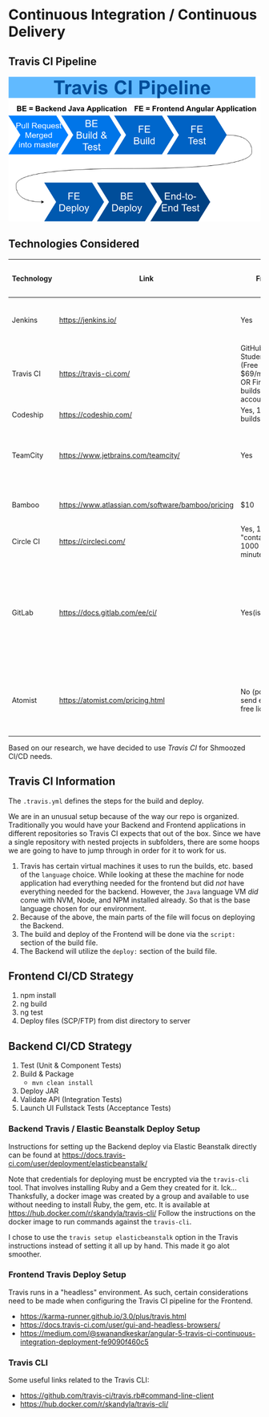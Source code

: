 # Continuous Integration / Continuous Delivery

## Travis CI Pipeline

![Travis_ci_pipeline](Travis_ci_pipeline.png)

## Technologies Considered

| Technology | Link | Free? | Self-hosted / Cloud | Notes |
|------------|-------------------------------------|-------------------------------------------------------------------------|---------------------|-----------------------------------------------------------------------------------------------------------|
| Jenkins | https://jenkins.io/ | Yes | Self-hosted | Market leader for open-source CI/CD. |
| Travis CI | https://travis-ci.com/ | GitHub Student Pack (Free $69/month) OR First 100 builds normal account | Cloud |  |
| Codeship | https://codeship.com/ | Yes, 100 builds/month | Cloud |  |
| TeamCity | https://www.jetbrains.com/teamcity/ | Yes | Self-hosted | Same company who make IntelliJ, Docker image available |
| Bamboo | https://www.atlassian.com/software/bamboo/pricing | $10 | Self-hosted | Same company who make JIRA |
| Circle CI | https://circleci.com/ | Yes, 1 "container" 1000 build minutes/month | Cloud |  |
| GitLab | https://docs.gitlab.com/ee/ci/ | Yes(ish) | Cloud | Alternative to GitHub for Git repo hosting. Has built in CI/CD tools. Some of which are free, others not. |
| Atomist | https://atomist.com/pricing.html | No (possibly send email for free license?) | Cloud | Cloud-native, very new project. Seems like steep learning curve. |

Based on our research, we have decided to use *Travis CI* for Shmoozed CI/CD needs.

## Travis CI Information

The `.travis.yml` defines the steps for the build and deploy. 

We are in an unusual setup because of the way our repo is organized. Traditionally you would have your Backend and Frontend applications in 
different repositories so Travis CI expects that out of the box. Since we have a single repository with nested projects in subfolders, there 
are some hoops we are going to have to jump through in order for it to work for us. 

1. Travis has certain virtual machines it uses to run the builds, etc. based of the `language` choice. While looking at these the machine for node application had everything needed for the frontend but did _not_ have everything needed for the backend. However, the `Java` language VM _did_ come with NVM, Node, and NPM installed already. So that is the base language chosen for our environment.
2. Because of the above, the main parts of the file will focus on deploying the Backend.
3. The build and deploy of the Frontend will be done via the `script:` section of the build file.
4. The Backend will utilize the `deploy:` section of the build file.


## Frontend CI/CD Strategy

1. npm install
2. ng build
3. ng test
4. Deploy files (SCP/FTP) from dist directory to server

## Backend CI/CD Strategy

1. Test (Unit & Component Tests)
2. Build & Package 
   * `mvn clean install`
2. Deploy JAR
3. Validate API (Integration Tests)
4. Launch UI Fullstack Tests (Acceptance Tests)

### Backend Travis / Elastic Beanstalk Deploy Setup

Instructions for setting up the Backend deploy via Elastic Beanstalk directly can be found at https://docs.travis-ci.com/user/deployment/elasticbeanstalk/

Note that credentials for deploying must be encrypted via the `travis-cli` tool. That involves installing Ruby and a Gem they created for it. Ick...
Thanksfully, a docker image was created by a group and available to use without needing to install Ruby, the gem, etc. It is available at 
https://hub.docker.com/r/skandyla/travis-cli/ Follow the instructions on the docker image to run commands against the `travis-cli`.

I chose to use the `travis setup elasticbeanstalk` option in the Travis instructions instead of setting it all up by hand. This made it go alot smoother.

### Frontend Travis Deploy Setup

Travis runs in a "headless" environment. As such, certain considerations need to be made when configuring the Travis CI pipeline for the Frontend.
* https://karma-runner.github.io/3.0/plus/travis.html
* https://docs.travis-ci.com/user/gui-and-headless-browsers/
* https://medium.com/@swanandkeskar/angular-5-travis-ci-continuous-integration-deployment-fe9090f460c5

### Travis CLI

Some useful links related to the Travis CLI:
* https://github.com/travis-ci/travis.rb#command-line-client
* https://hub.docker.com/r/skandyla/travis-cli/

